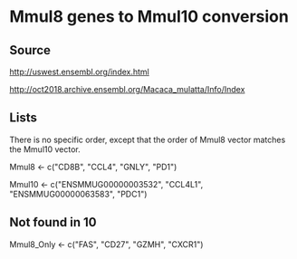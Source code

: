 # Mmul8 genes to Mmul10 conversion

## Source

http://uswest.ensembl.org/index.html

http://oct2018.archive.ensembl.org/Macaca_mulatta/Info/Index


## Lists

There is no specific order, except that the order of Mmul8 vector matches the Mmul10 vector. 

Mmul8 <- c("CD8B", "CCL4", "GNLY", "PD1")

Mmul10 <- c("ENSMMUG00000003532", "CCL4L1", "ENSMMUG00000063583", "PDC1")


## Not found in 10

Mmul8_Only <- c("FAS", "CD27", "GZMH", "CXCR1")
